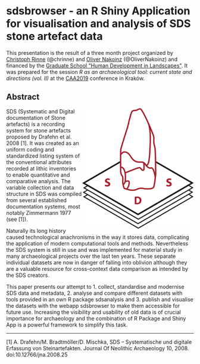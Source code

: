 # sdsbrowser - an R Shiny Application for visualisation and analysis of SDS stone artefact data

This presentation is the result of a three month project organized by [Christoph Rinne](https://www.ufg.uni-kiel.de/en/staff-directory/scientific-collaborators/christoph-rinne) (@chrinne) and [Oliver Nakoinz](https://www.ufg.uni-kiel.de/en/staff-directory/professors/oliver-nakoinz) (@OliverNakoinz) and financed by the [Graduate School "Human Development in Landscapes"](http://www.gshdl.uni-kiel.de/). It was prepared for the session *R as an archaeological tool: current state and directions (vol. II)* at the [CAA2019](https://2019.caaconference.org/) conference in Kraków.

## Abstract

<img align="right" src="figures/Logo_SDS_colour_300dpi.png" width = 300>

SDS (Systematic and Digital documentation of Stone artefacts) is a recording system for stone artefacts proposed by Drafehn et al. 2008 [1]. It was created as an uniform coding and standardized listing system of the conventional attributes recorded at lithic inventories to enable quantitative and comparative analysis. The variable collection and data structure in SDS was compiled from several established documentation systems, most notably Zimmermann 1977 (see [1]).

Naturally its long history caused technological anachronisms in the way it stores data, complicating the application of modern computational tools and methods. Nevertheless the SDS system is still in use and was implemented for material study in many archaeological projects over the last ten years. These separate individual datasets are now in danger of falling into oblivion although they are a valuable resource for cross-context data comparison as intended by the SDS creators.

This paper presents our attempt to 1. collect, standardise and modernise SDS data and metadata, 2. analyse and compare different datasets with tools provided in an own R package sdsanalysis and 3. publish and visualise the datasets with the webapp sdsbrowser to make them accessible for future use. Increasing the visibility and usability of old data is of crucial importance for archaeology and the combination of R Package and Shiny App is a powerful framework to simplify this task.

***

[1] A. Drafehn/M. Bradtmöller/D. Mischka, SDS – Systematische und digitale Erfassung von Steinartefakten. Journal Of Neolithic Archaeology 10, 2008. doi:10.12766/jna.2008.25
